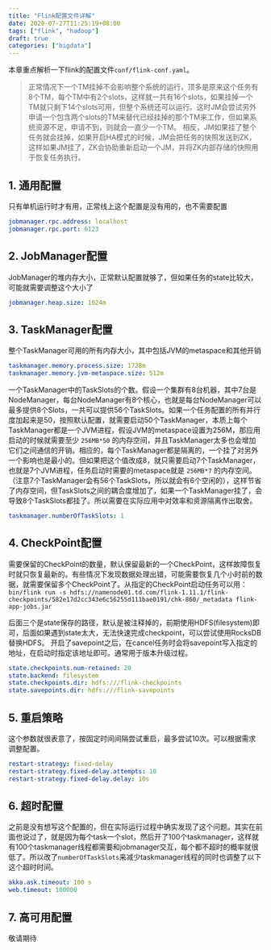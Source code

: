 ```yaml
---
title: "Flink配置文件详解"
date: 2020-07-27T11:25:19+08:00
tags: ["flink", "hadoop"]
draft: true
categories: ["bigdata"]
---
```


本章重点解析一下flink的配置文件`conf/flink-conf.yaml`。

<!--more-->

> 正常情况下一个TM挂掉不会影响整个系统的运行，顶多是原来这个任务有8个TM，每个TM中有2个slots，这样就一共有16个slots，如果挂掉一个TM就只剩下14个slots可用，但整个系统还可以运行。这时JM会尝试另外申请一个包含两个slots的TM来替代已经挂掉的那个TM来工作，但如果系统资源不足，申请不到，则就会一直少一个TM。
> 相反，JM如果挂了整个任务就会挂掉，如果开启HA模式的时候，JM会把任务的快照发送到ZK，这样如果JM挂了，ZK会协助重新启动一个JM，并将ZK内部存储的快照用于恢复任务执行。

## 1. 通用配置

只有单机运行时才有用，正常线上这个配置是没有用的，也不需要配置

```yml
jobmanager.rpc.address: localhost
jobmanager.rpc.port: 6123
```

## 2. JobManager配置

JobManager的堆内存大小，正常默认配置就够了，但如果任务的state比较大，可能就需要调整这个大小了

```yaml
jobmanager.heap.size: 1024m
```

## 3. TaskManager配置

整个TaskManager可用的所有内存大小，其中包括JVM的metaspace和其他开销
```yml
taskmanager.memory.process.size: 1728m
taskmanager.memory.jvm-metaspace.size: 512m
```

一个TaskManager中的TaskSlots的个数。假设一个集群有8台机器，其中7台是NodeManager，每台NodeManager有8个核心，也就是每台NodeManager可以最多提供8个Slots，一共可以提供56个TaskSlots。如果一个任务配置的所有并行度加起来是50，按照默认配置，就需要启动50个TaskManager，本质上每个TaskManager都是一个JVM进程，假设JVM的metaspace设置为256M，那应用启动的时候就需要至少 `256MB*50` 的内存空间，并且TaskManager太多也会增加它们之间通信的开销。相应的，每个TaskManager都是隔离的，一个挂了对另外一个影响也是最小的。但如果把这个值改成8，就只需要启动7个TaskManager，也就是7个JVM进程，任务启动时需要的metaspace就是 `256MB*7` 的内存空间。（注意7个TaskManager会有56个TaskSlots，所以就会有6个空闲的），这样节省了内存空间，但TaskSlots之间的耦合度增加了，如果一个TaskManager挂了，会导致8个TaskSlots都挂了。所以需要在实际应用中对效率和资源隔离作出取舍。
```yml
taskmanager.numberOfTaskSlots: 1
```

## 4. CheckPoint配置

需要保留的CheckPoint的数量，默认保留最新的一个CheckPoint，这样故障恢复时就只恢复最新的。有些情况下发现数据处理出错，可能需要恢复几个小时前的数据，就需要保留多个CheckPoint了。从指定的CheckPoint启动任务可以用：`bin/flink run -s hdfs://namenode01.td.com/flink-1.11.1/flink-checkpoints/582e17d2cc343e6c56255d111bae0191/chk-860/_metadata flink-app-jobs.jar`

后面三个是state保存的路径，默认是被注释掉的，前期使用HDFS(filesystem)即可，后面如果遇到state太大，无法快速完成checkpoint，可以尝试使用RocksDB替换HDFS。
开启了savepoint之后，在cancel任务时会将savepoint写入指定的地址，在启动时指定该地址即可。通常用于版本升级过程。

```yml
state.checkpoints.num-retained: 20
state.backend: filesystem
state.checkpoints.dir: hdfs:///flink-checkpoints
state.savepoints.dir: hdfs:///flink-savepoints
```
## 5. 重启策略

这个参数就很表意了，按固定时间间隔尝试重启，最多尝试10次。可以根据需求调整配置。

```yml
restart-strategy: fixed-delay
restart-strategy.fixed-delay.attempts: 10
restart-strategy.fixed-delay.delay: 10s
```

## 6. 超时配置

之前是没有想写这个配置的，但在实际运行过程中确实发现了这个问题。其实在前面也说过了，就是因为每个task一个slot，然后开了100个taskmanager，这样就有100个taskmanager线程都需要和jobmanager交互，每个都不超时的概率就很低了。所以改了`numberOfTaskSlots`来减少taskmanager线程的同时也调整了以下这个超时时间。

```yml
akka.ask.timeout: 100 s
web.timeout: 100000
```

## 7. 高可用配置

敬请期待